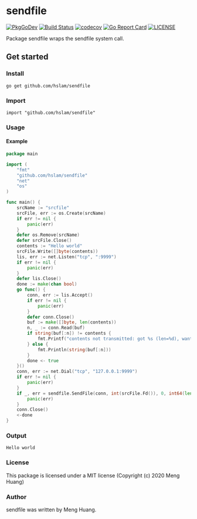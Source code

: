 # sendfile
[![PkgGoDev](https://pkg.go.dev/badge/github.com/hslam/sendfile)](https://pkg.go.dev/github.com/hslam/sendfile)
[![Build Status](https://travis-ci.org/hslam/sendfile.svg?branch=master)](https://travis-ci.org/hslam/sendfile)
[![codecov](https://codecov.io/gh/hslam/sendfile/branch/master/graph/badge.svg)](https://codecov.io/gh/hslam/sendfile)
[![Go Report Card](https://goreportcard.com/badge/github.com/hslam/sendfile)](https://goreportcard.com/report/github.com/hslam/sendfile)
[![LICENSE](https://img.shields.io/github/license/hslam/sendfile.svg?style=flat-square)](https://github.com/hslam/sendfile/blob/master/LICENSE)

Package sendfile wraps the sendfile system call.

## Get started

### Install
```
go get github.com/hslam/sendfile
```
### Import
```
import "github.com/hslam/sendfile"
```
### Usage
#### Example
```go
package main

import (
	"fmt"
	"github.com/hslam/sendfile"
	"net"
	"os"
)

func main() {
	srcName := "srcfile"
	srcFile, err := os.Create(srcName)
	if err != nil {
		panic(err)
	}
	defer os.Remove(srcName)
	defer srcFile.Close()
	contents := "Hello world"
	srcFile.Write([]byte(contents))
	lis, err := net.Listen("tcp", ":9999")
	if err != nil {
		panic(err)
	}
	defer lis.Close()
	done := make(chan bool)
	go func() {
		conn, err := lis.Accept()
		if err != nil {
			panic(err)
		}
		defer conn.Close()
		buf := make([]byte, len(contents))
		n, _ := conn.Read(buf)
		if string(buf[:n]) != contents {
			fmt.Printf("contents not transmitted: got %s (len=%d), want %s\n", string(buf[:n]), n, contents)
		} else {
			fmt.Println(string(buf[:n]))
		}
		done <- true
	}()
	conn, err := net.Dial("tcp", "127.0.0.1:9999")
	if err != nil {
		panic(err)
	}
	if _, err = sendfile.SendFile(conn, int(srcFile.Fd()), 0, int64(len(contents))); err != nil {
		panic(err)
	}
	conn.Close()
	<-done
}
```

### Output
```
Hello world
```

### License
This package is licensed under a MIT license (Copyright (c) 2020 Meng Huang)


### Author
sendfile was written by Meng Huang.


